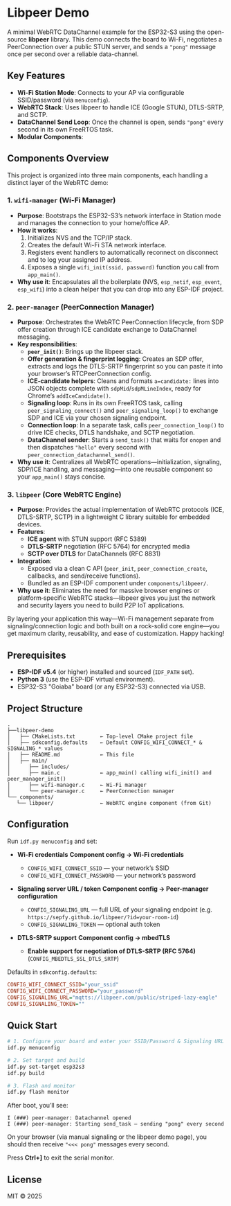# Libpeer Demo

A minimal WebRTC DataChannel example for the ESP32-S3 using the open-source **libpeer** library. This demo connects the board to Wi-Fi, negotiates a PeerConnection over a public STUN server, and sends a `"pong"` message once per second over a reliable data-channel.

## Key Features

* **Wi-Fi Station Mode**: Connects to your AP via configurable SSID/password (via `menuconfig`).
* **WebRTC Stack**: Uses libpeer to handle ICE (Google STUN), DTLS-SRTP, and SCTP.
* **DataChannel Send Loop**: Once the channel is open, sends `"pong"` every second in its own FreeRTOS task.
* **Modular Components**:

## Components Overview

This project is organized into three main components, each handling a distinct layer of the WebRTC demo:

### 1. `wifi-manager` (Wi-Fi Manager)
- **Purpose**: Bootstraps the ESP32-S3’s network interface in Station mode and manages the connection to your home/office AP.
- **How it works**:
  1. Initializes NVS and the TCP/IP stack.
  2. Creates the default Wi-Fi STA network interface.
  3. Registers event handlers to automatically reconnect on disconnect and to log your assigned IP address.
  4. Exposes a single `wifi_init(ssid, password)` function you call from `app_main()`.
- **Why use it**: Encapsulates all the boilerplate (NVS, `esp_netif`, `esp_event`, `esp_wifi`) into a clean helper that you can drop into any ESP-IDF project.

### 2. `peer-manager` (PeerConnection Manager)
- **Purpose**: Orchestrates the WebRTC PeerConnection lifecycle, from SDP offer creation through ICE candidate exchange to DataChannel messaging.
- **Key responsibilities**:
  - **`peer_init()`**: Brings up the libpeer stack.
  - **Offer generation & fingerprint logging**: Creates an SDP offer, extracts and logs the DTLS-SRTP fingerprint so you can paste it into your browser’s RTCPeerConnection config.
  - **ICE‐candidate helpers**: Cleans and formats `a=candidate:` lines into JSON objects complete with `sdpMid`/`sdpMLineIndex`, ready for Chrome’s `addIceCandidate()`.
  - **Signaling loop**: Runs in its own FreeRTOS task, calling `peer_signaling_connect()` and `peer_signaling_loop()` to exchange SDP and ICE via your chosen signaling endpoint.
  - **Connection loop**: In a separate task, calls `peer_connection_loop()` to drive ICE checks, DTLS handshake, and SCTP negotiation.
  - **DataChannel sender**: Starts a `send_task()` that waits for `onopen` and then dispatches `"hello"` every second with `peer_connection_datachannel_send()`.
- **Why use it**: Centralizes all WebRTC operations—initialization, signaling, SDP/ICE handling, and messaging—into one reusable component so your `app_main()` stays concise.

### 3. `libpeer` (Core WebRTC Engine)
- **Purpose**: Provides the actual implementation of WebRTC protocols (ICE, DTLS-SRTP, SCTP) in a lightweight C library suitable for embedded devices.
- **Features**:
  - **ICE agent** with STUN support (RFC 5389)
  - **DTLS-SRTP** negotiation (RFC 5764) for encrypted media
  - **SCTP over DTLS** for DataChannels (RFC 8831)
- **Integration**:
  - Exposed via a clean C API (`peer_init`, `peer_connection_create`, callbacks, and send/receive functions).
  - Bundled as an ESP-IDF component under `components/libpeer/`.
- **Why use it**: Eliminates the need for massive browser engines or platform‐specific WebRTC stacks—libpeer gives you just the network and security layers you need to build P2P IoT applications.

By layering your application this way—Wi-Fi management separate from signaling/connection logic and both built on a rock-solid core engine—you get maximum clarity, reusability, and ease of customization. Happy hacking!


## Prerequisites

* **ESP-IDF v5.4** (or higher) installed and sourced (`IDF_PATH` set).
* **Python 3** (use the ESP-IDF virtual environment).
* ESP32-S3 "Goiaba" board (or any ESP32-S3) connected via USB.

## Project Structure

```text
.
├──libpeer-demo
│   ├── CMakeLists.txt        ← Top-level CMake project file
│   ├── sdkconfig.defaults    ← Default CONFIG_WIFI_CONNECT_* & SIGNALING_* values
│   ├── README.md             ← This file
│   ├── main/
│      ├── includes/
│      ├── main.c             ← app_main() calling wifi_init() and peer_manager_init()
│      ├── wifi-manager.c     ← Wi-Fi manager
│      └── peer-manager.c     ← PeerConnection manager
└── components/
   └── libpeer/               ← WebRTC engine component (from Git)
```

## Configuration

Run `idf.py menuconfig` and set:

- **Wi-Fi credentials**
  **Component config → Wi-Fi credentials**
  - `CONFIG_WIFI_CONNECT_SSID` — your network’s SSID
  - `CONFIG_WIFI_CONNECT_PASSWORD` — your network’s password

- **Signaling server URL / token**
  **Component config → Peer-manager configuration**
  - `CONFIG_SIGNALING_URL` — full URL of your signaling endpoint (e.g. `https://sepfy.github.io/libpeer/?id=your-room-id`)
  - `CONFIG_SIGNALING_TOKEN` — optional auth token

- **DTLS-SRTP support**
  **Component config → mbedTLS**
  - **Enable support for negotiation of DTLS-SRTP (RFC 5764)** (`CONFIG_MBEDTLS_SSL_DTLS_SRTP`)

Defaults in `sdkconfig.defaults`:

```ini
CONFIG_WIFI_CONNECT_SSID="your_ssid"
CONFIG_WIFI_CONNECT_PASSWORD="your_password"
CONFIG_SIGNALING_URL="mqtts://libpeer.com/public/striped-lazy-eagle"
CONFIG_SIGNALING_TOKEN=""
```

## Quick Start

```bash
# 1. Configure your board and enter your SSID/Password & Signaling URL
idf.py menuconfig

# 2. Set target and build
idf.py set-target esp32s3
idf.py build

# 3. Flash and monitor
idf.py flash monitor
```

After boot, you’ll see:

```
I (###) peer-manager: Datachannel opened
I (###) peer-manager: Starting send_task – sending "pong" every second
```

On your browser (via manual signaling or the libpeer demo page), you should then receive `"<<< pong"` messages every second.

Press **Ctrl+]** to exit the serial monitor.

## License

MIT © 2025
